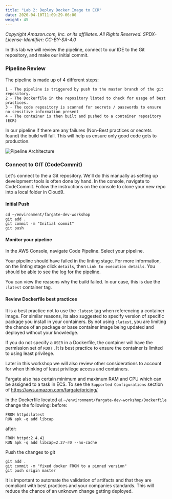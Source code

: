 ```yaml
---
title: "Lab 2: Deploy Docker Image to ECR"
date: 2020-04-10T11:09:29-06:00
weight: 45
---
```


_Copyright Amazon.com, Inc. or its affiliates. All Rights Reserved. SPDX-License-Identifier: CC-BY-SA-4.0_

In this lab we will review the pipeline, connect to our IDE to the Git repository, and make our initial commit.

### Pipeline Review

The pipeline is made up of 4 different steps:
    
    1 - The pipeline is triggered by push to the master branch of the git repository.
    2 - The Dockerfile in the repository linted to check for usage of best practices.
    3 - The code repository is scanned for secrets / passwords to ensure no sensitive information present
    4 - The container is then built and pushed to a container repository (ECR)

In our pipeline if there are any failures (Non-Best practices or secrets found) the build will fail. This will help us ensure only good code gets to production.
        
![Pipeline Architecture](/images/fargate-dev-cicd-pipeline.png)
    
### Connect to GIT (CodeCommit)

Let's connect to the a Git repository. We'll do this manually as setting up development tools is often done by hand.
In the console, navigate to CodeCommit.
Follow the instructions on the console to clone your new repo into a local folder in Cloud9.

#### Initial Push
    
    cd ~/environment/fargate-dev-workshop
    git add .
    git commit -m "Initial commit"
    git push
    
#### Monitor your pipeline

In the AWS Console, navigate Code Pipeline.
Select your pipeline.

Your pipeline should have failed in the linting stage.
For more information, on the linting stage click `details`, then `Link to execution details`.
You should be able to see the log for the pipeline.

You can view the reasons why the build failed. In our case, this is due the `:latest` container tag.
    
#### Review Dockerfile best practices

It is a best practice not to use the `:latest` tag when referencing a container image.
For similar reasons, its also suggested to specify version of specific package you install in your containers.
By not using `:latest`, you are limiting the chance of an package or base container image being updated and deployed without your knowledge.

If you do not specify a `USER` in a Dockerfile, the container will have the permission set of `ROOT` . 
It is best practice to ensure the container is limited to using least privilege. 

Later in this workshop we will also review other considerations to account for when thinking of least privilege access and containers.

Fargate also has certain minimum and maximum RAM and CPU which can be assigned to a task in ECS.
To see the `Supported Configurations` section of https://aws.amazon.com/fargate/pricing/

In the Dockerfile located at `~/environment/fargate-dev-workshop/Dockerfile` change the following:
before:

    FROM httpd:latest
    RUN apk -q add libcap
    
after:

    FROM httpd:2.4.41
    RUN apk -q add libcap=2.27-r0 --no-cache

Push the changes to git

    git add .
    git commit -m "fixed docker FROM to a pinned version"
    git push origin master

It is important to automate the validation of artifacts and that they are compliant with best practices and your companies standards. This will reduce the chance of an unknown change getting deployed.

